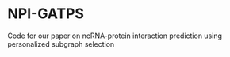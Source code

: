 # NPI-GATPS
Code for our paper on ncRNA-protein interaction prediction using personalized subgraph selection

